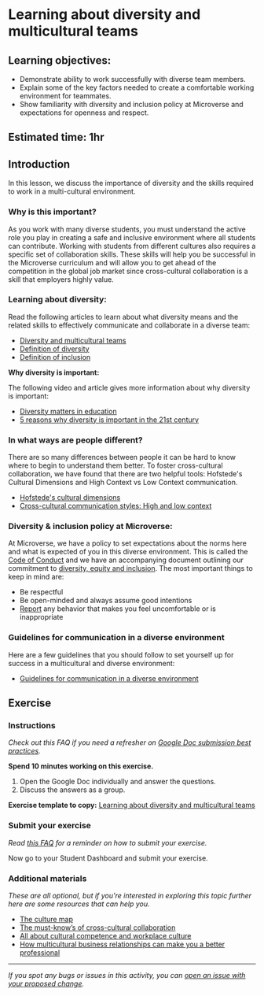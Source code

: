 # Learning about diversity and multicultural teams

## Learning objectives:

- Demonstrate ability to work successfully with diverse team members.
- Explain some of the key factors needed to create a comfortable working environment for teammates.
- Show familiarity with diversity and inclusion policy at Microverse and expectations for openness and respect.

## Estimated time: 1hr

## Introduction

In this lesson, we discuss the importance of diversity and the skills required to work in a multi-cultural environment.

### Why is this important?

As you work with many diverse students, you must understand the active role you play in creating a safe and inclusive environment where all students can contribute. Working with students from different cultures also requires a specific set of collaboration skills. These skills will help you be successful in the Microverse curriculum and will allow you to get ahead of the competition in the global job market since cross-cultural collaboration is a skill that employers highly value.

### Learning about diversity:

Read the following articles to learn about what diversity means and the related skills to effectively communicate and collaborate in a diverse team:

- [Diversity and multicultural teams](diversity-and-multicultural-teams.md)
- [Definition of diversity](https://resources.workable.com/hr-terms/diversity-definition)
- [Definition of inclusion](https://www.inclusion.me.uk/news/what_does_inclusion_mean)

**Why diversity is important:**

The following video and article gives more information about why diversity is important:

- [Diversity matters in education](https://www.youtube.com/watch?v=Rcw09YMDHuU)
- [5 reasons why diversity is important in the 21st century](https://ampglobalyouth.org/2020/06/20/5-reasons-diversity-important-21st-century/)

### In what ways are people different?

There are so many differences between people it can be hard to know where to begin to understand them better. To foster cross-cultural collaboration, we have found that there are two helpful tools: Hofstede's Cultural Dimensions and High Context vs Low Context communication.

- [Hofstede's cultural dimensions](https://www.mindtools.com/pages/article/newLDR_66.htm)
- [Cross-cultural communication styles: High and low context](https://www.communicaid.com/cross-cultural-training/blog/high-and-low-context/)

### Diversity & inclusion policy at Microverse: 

At Microverse, we have a policy to set expectations about the norms here and what is expected of you in this diverse environment. This is called the [Code of Conduct](https://www.notion.so/microverse/Code-of-Conduct-fb637972fe434dccb1004fd572007a59) and we have an accompanying document outlining our commitment to [diversity, equity and inclusion](https://www.notion.so/microverse/Diversity-equity-inclusion-6ee649cedd344727908b80d83a529d9f). The most important things to keep in mind are:

- Be respectful
- Be open-minded and always assume good intentions
- [Report](https://microverse.zendesk.com/hc/en-us/articles/1500007989921-Report-violations-of-the-Code-of-Conduct) any behavior that makes you feel uncomfortable or is inappropriate


### Guidelines for communication in a diverse environment

Here are a few guidelines that you should follow to set yourself up for success in a multicultural and diverse environment:

- [Guidelines for communication in a diverse environment](guidelines-for-communication-in-a-diverse-environment.md)

## Exercise

### Instructions

*Check out this FAQ if you need a refresher on [Google Doc submission best practices](https://microverse.zendesk.com/hc/en-us/articles/360063156813).*

**Spend 10 minutes working on this exercise.**

1. Open the Google Doc individually and answer the questions.
2. Discuss the answers as a group.

**Exercise template to copy:** [Learning about diversity and multicultural teams](https://docs.google.com/document/d/1RSYgkehkx9-AllIKd2BEtFddLGKSdV_0C46WBlIIx4I/edit?usp=sharing)

### Submit your exercise

*Read [this FAQ](https://microverse.zendesk.com/hc/en-us/articles/360061344234) for a reminder on how to submit your exercise.*

Now go to your Student Dashboard and submit your exercise.

### Additional materials

*These are all optional, but if you're interested in exploring this topic further here are some resources that can help you.*

- [The culture map](https://www.amazon.com/Culture-Map-Breaking-Invisible-Boundaries/dp/1610392507)
- [The must-know’s of cross-cultural collaboration](https://medium.com/swlh/a-guide-to-your-globalizing-career-necessary-know-hows-for-cross-cultural-collaborations-950a4d09acd7)
- [All about cultural competence and workplace culture](https://www.indeed.com/career-advice/career-development/cultural-competence)
- [How multicultural business relationships can make you a better professional](https://www.forbes.com/sites/forbesagencycouncil/2017/03/24/how-multicultural-business-relationships-can-make-you-a-better-professional/?sh=3a9f60446c44)


------

_If you spot any bugs or issues in this activity, you can [open an issue with your proposed change](https://github.com/microverseinc/curriculum-transversal-skills/blob/main/git-github/articles/open_issue.md)._